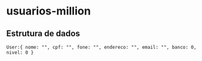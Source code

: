 # usuarios-million
## Estrutura de dados
`User:{
  nome: "",
  cpf: "",
  fone: "",
  endereco: "",
  email: "",
  banco: 0,
  nivel: 0
  }
`
